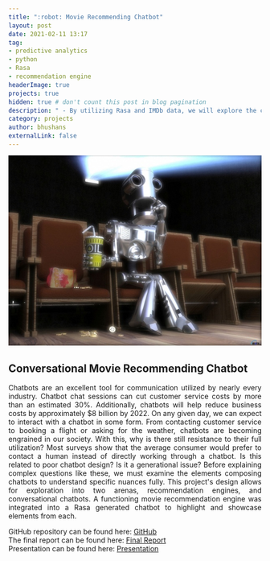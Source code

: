 ```yaml
---
title: ":robot: Movie Recommending Chatbot"
layout: post
date: 2021-02-11 13:17
tag: 
- predictive analytics
- python
- Rasa
- recommendation engine
headerImage: true
projects: true
hidden: true # don't count this post in blog pagination
description: " - By utilizing Rasa and IMDb data, we will explore the creation of a conversational movie recommending chatbot. This is a combination of tutorial and investigation into why many still avoid interacting with chatbots."
category: projects
author: bhushans
externalLink: false
---
```


![Screenshot](/assets/images/popcorn_bot.jpg)

## Conversational Movie Recommending Chatbot  
<p align='justify'>Chatbots are an excellent tool for communication utilized by nearly every industry. Chatbot chat sessions can cut customer service costs by more than an estimated 30%. Additionally, chatbots will help reduce business costs by approximately $8 billion by 2022. On any given day, we can expect to interact with a chatbot in some form. From contacting customer service to booking a flight or asking for the weather, chatbots are becoming engrained in our society. With this, why is there still resistance to their full utilization? Most surveys show that the average consumer would prefer to contact a human instead of directly working through a chatbot. Is this related to poor chatbot design? Is it a generational issue? Before explaining complex questions like these, we must examine the elements composing chatbots to understand specific nuances fully. This project's design allows for exploration into two arenas, recommendation engines, and conversational chatbots. A functioning movie recommendation engine was integrated into a Rasa generated chatbot to highlight and showcase elements from each.</p>  

GitHub repository can be found here: [GitHub](https://github.com/BhushanGitHub/Chatbot_Movie_Recommendation)  
The final report can be found here: [Final Report](https://github.com/BhushanGitHub/Chatbot_Movie_Recommendation/blob/main/Reports/DSC680_Bhushan_Suryawanshi_Project2_Report.pdf)  
Presentation can be found here: [Presentation](https://github.com/BhushanGitHub/Chatbot_Movie_Recommendation/blob/main/Reports/Bhushan_Suryawanshi_Recommendation_Chatbot_Presentation.zip?raw=true)
